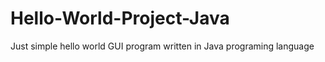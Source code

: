 # Hello-World-Project-Java
 Just simple  hello world  GUI program written in Java programing language
